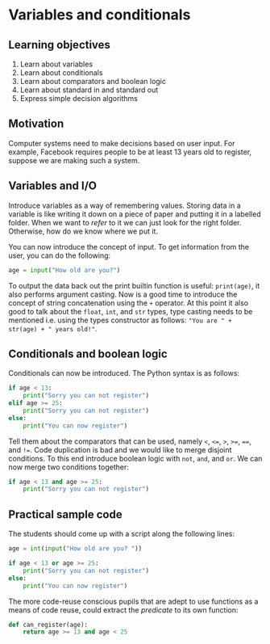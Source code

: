 # Variables and conditionals

## Learning objectives

1. Learn about variables
2. Learn about conditionals
3. Learn about comparators and boolean logic
4. Learn about standard in and standard out
5. Express simple decision algorithms

## Motivation

Computer systems need to make decisions based on user input. For example, Facebook requires people to be at least 13
years old to register, suppose we are making such a system.

## Variables and I/O

Introduce variables as a way of remembering values. Storing data in a variable is like writing it down on a piece of
paper and putting it in a labelled folder. When we want to _refer_ to it we can just look for the right folder.
Otherwise, how do we know where we put it.

You can now introduce the concept of input. To get information from the user, you can do the following:
```python
age = input("How old are you?")
```

To output the data back out the print builtin function is useful: `print(age)`, it also performs argument casting. Now
is a good time to introduce the concept of string concatenation using the `+` operator. At this point it also good to
talk about the `float`, `int`, and `str` types, type casting needs to be mentioned i.e. using the types constructor as
follows: `"You are " + str(age) + " years old!"`.

## Conditionals and boolean logic

Conditionals can now be introduced. The Python syntax is as follows:

```python
if age < 13:
    print("Sorry you can not register")
elif age >= 25:
    print("Sorry you can not register")
else:
    print("You can now register")
```

Tell them about the comparators that can be used, namely `<`, `<=`, `>`, `>=`, `==`, and `!=`. Code duplication is bad
and we would like to merge disjoint conditions. To this end introduce boolean logic with `not`, `and`, and `or`. We can
now merge two conditions together:

```python
if age < 13 and age >= 25:
    print("Sorry you can not register")
```

## Practical sample code

The students should come up with a script along the following lines:

```python
age = int(input("How old are you? "))

if age < 13 or age >= 25:
    print("Sorry you can not register")
else:
    print("You can now register")
```

The more code-reuse conscious pupils that are adept to use functions as a means of code reuse, could extract the
_predicate_ to its own function:
```python
def can_register(age):
    return age >= 13 and age < 25
```
